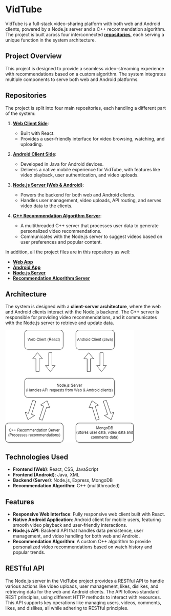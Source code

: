 # VidTube
VidTube is a full-stack video-sharing platform with both web and Android clients, powered by a Node.js server and a C++ recommendation algorithm. The project is built across four interconnected **[repositories](#repositories)**, each serving a unique function in the system architecture.


## Project Overview

This project is designed to provide a seamless video-streaming experience with recommendations based on a custom algorithm. The system integrates multiple components to serve both web and Android platforms.

## Repositories

The project is split into four main repositories, each handling a different part of the system:

1. **[Web Client Side](https://github.com/maxshabs/project_web/tree/master-part4)**: 
   - Built with React.
   - Provides a user-friendly interface for video browsing, watching, and uploading.

2. **[Android Client Side](https://github.com/eyalg43/project_android/tree/mainPart4)**: 
   - Developed in Java for Android devices.
   - Delivers a native mobile experience for VidTube, with features like video playback, user authentication, and video uploads.

3. **[Node.js Server (Web & Android)](https://github.com/OCDev1/VidTube-server/tree/main-part4)**: 
   - Powers the backend for both web and Android clients.
   - Handles user management, video uploads, API routing, and serves video data to the clients.

4. **[C++ Recommendation Algorithm Server](https://github.com/maxshabs/vidtube-part4.git)**:
   - A multithreaded C++ server that processes user data to generate personalized video recommendations.
   - Communicates with the Node.js server to suggest videos based on user preferences and popular content.

In addition, all the project files are in this repository as well:

- **[Web App](./Web-App)**
- **[Android App](./Android-App)**
- **[Node.js Server](./Node-js-Server)**
- **[Recommendation Algorithm Server](./Recommendation-Algorithm-Server)**


## Architecture

The system is designed with a **client-server architecture**, where the web and Android clients interact with the Node.js backend. The C++ server is responsible for providing video recommendations, and it communicates with the Node.js server to retrieve and update data.

![Architecture Diagram](images/vidtube-architecture-diagram.png)

## Technologies Used

- **Frontend (Web)**: React, CSS, JavaScript
- **Frontend (Android)**: Java, XML
- **Backend (Server)**: Node.js, Express, MongoDB
- **Recommendation Algorithm**: C++ (multithreaded)

## Features

- **Responsive Web Interface**: Fully responsive web client built with React.
- **Native Android Application**: Android client for mobile users, featuring smooth video playback and user-friendly interactions.
- **Node.js API**: Backend API that handles data persistence, user management, and video handling for both web and Android.
- **Recommendation Algorithm**: A custom C++ algorithm to provide personalized video recommendations based on watch history and popular trends.

## RESTful API

The Node.js server in the VidTube project provides a RESTful API to handle various actions like video uploads, user management, likes, dislikes, and retrieving data for the web and Android clients. The API follows standard REST principles, using different HTTP methods to interact with resources. This API supports key operations like managing users, videos, comments, likes, and dislikes, all while adhering to RESTful principles.
